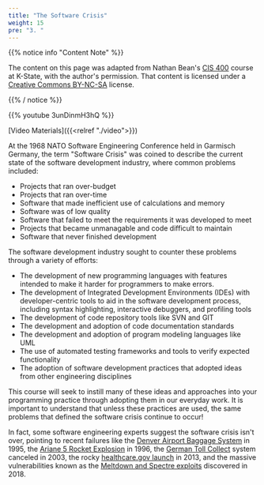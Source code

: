 ```yaml
---
title: "The Software Crisis"
weight: 15
pre: "3. "
---
```


{{% notice info "Content Note" %}}

The content on this page was adapted from Nathan Bean's [CIS 400](https://textbooks.cs.ksu.edu/cis400/1-object-orientation/00-introduction/02-the-growth-of-computing/) course at K-State, with the author's permission. That content is licensed under a [Creative Commons BY-NC-SA](https://creativecommons.org/licenses/by-nc-sa/4.0/) license.

{{% / notice %}}

{{% youtube 3unDinmH3hQ %}}

[Video Materials]({{<relref "./video">}})

At the 1968 NATO Software Engineering Conference held in Garmisch Germany, the term "Software Crisis" was coined to describe the current state of the software development industry, where common problems included:

* Projects that ran over-budget
* Projects that ran over-time 
* Software that made inefficient use of calculations and memory
* Software was of low quality
* Software that failed to meet the requirements it was developed to meet
* Projects that became unmanagable and code difficult to maintain
* Software that never finished development

The software development industry sought to counter these problems through a variety of efforts:

* The development of new programming languages with features intended to make it harder for programmers to make errors.
* The development of Integrated Development Environments (IDEs) with developer-centric tools to aid in the software development process, including syntax highlighting, interactive debuggers, and profiling tools
* The development of code repository tools like SVN and GIT
* The development and adoption of code documentation standards
* The development and adoption of program modeling languages like UML
* The use of automated testing frameworks and tools to verify expected functionality
* The adoption of software development practices that adopted ideas from other engineering disciplines

This course will seek to instill many of these ideas and approaches into your programming practice through adopting them in our everyday work.  It is important to understand that unless these practices are used, the same problems that defined the software crisis continue to occur!  

In fact, some software engineering experts suggest the software crisis isn't over, pointing to recent failures like the [Denver Airport Baggage System](http://calleam.com/WTPF/?page_id=2086) in 1995, the [Ariane 5 Rocket Explosion](http://www-users.math.umn.edu/~arnold//disasters/ariane.html) in 1996, the [German Toll Collect](https://www.dw.com/en/german-government-cancels-toll-contract/a-1116772-0) system canceled in 2003, the rocky [healthcare.gov launch](https://en.wikipedia.org/wiki/HealthCare.gov#Issues_during_launch) in 2013, and the massive vulnerabilities known as the [Meltdown and Spectre exploits](https://meltdownattack.com/) discovered in 2018.

